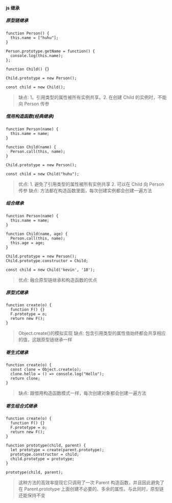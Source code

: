 #### js 继承

##### 原型链继承

```
function Person() {
  this.name = ["huhu"];
}

Person.prototype.getName = function() {
  console.log(this.name);
};

function Child() {}

Child.prototype = new Person();

const child = new Child();

```

> 缺点: 1。引用类型的属性被所有实例共享。2. 在创建 Child 的实例时，不能向 Person 传参

##### 借用构造函数(经典继承)

```
function Person(name) {
  this.name = name;
}

function Child(name) {
  Person.call(this, name);
}

Child.prototype = new Person();

const child = new Child("huhu");
```

> 优点: 1. 避免了引用类型的属性被所有实例共享 2. 可以在 Child 向 Person 传参 缺点: 方法都在构造函数里面，每次创建实例都会创建一遍方法

##### 组合继承

```
function Person(name) {
  this.name = name;
}

function Child(name, age) {
  Person.call(this, name);
  this.age = age;
}

Child.prototype = new Person();
Child.prototype.constructor = Child;

const child = new Child('kevin', '18');
```

> 优点: 融合原型链继承和构造函数的优点

##### 原型式继承

```
function create(o) {
  function F() {}
  F.prototype = o;
  return new F();
}
```

> Object.create()的模拟实现 缺点: 包含引用类型的属性值始终都会共享相应的值，这跟原型链继承一样

##### 寄生式继承

```
function create(o) {
  const clone = Object.create(o);
  clone.hello = () => console.log("Hello");
  return clone;
}

```

> 缺点: 跟借用构造函数模式一样，每次创建对象都会创建一遍方法

##### 寄生组合式继承

```
function create(o) {
  function F() {}
  F.prototype = o;
  return new F();
}

function prototype(child, parent) {
  let prototype = create(parent.prototype);
  prototype.constructor = child;
  child.prototype = prototype;
}

prototype(child, parent);
```

> 这种方法的高效率提现它只调用了一次 Parent 构造函数，并且因此避免了在 Parent.prototype 上面创建不必要的、多余的属性。与此同时，原型链还能保持不变
